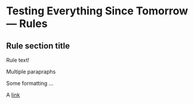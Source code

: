 # Testing Everything Since Tomorrow — Rules

<a name='sec1'/>

## Rule section title

Rule text!

Multiple parapraphs

Some formatting ...

A [link](https://github.com/)

